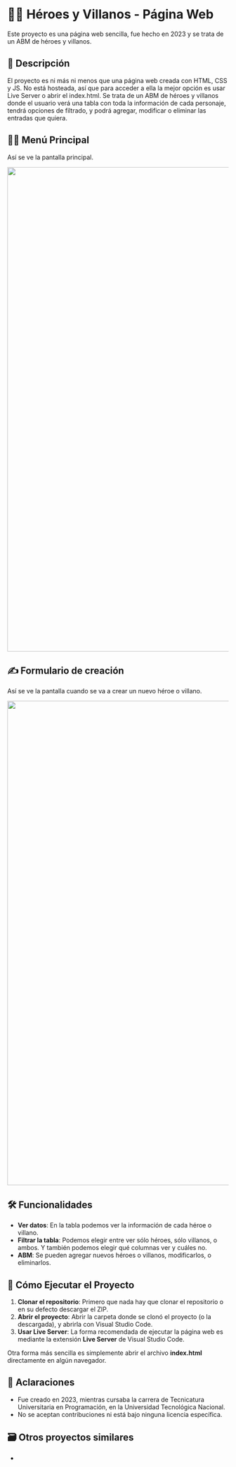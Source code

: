 # 🦸‍♂️ Héroes y Villanos - Página Web

Este proyecto es una página web sencilla, fue hecho en 2023 y se trata de un ABM de héroes y villanos.

## 📘 Descripción

El proyecto es ni más ni menos que una página web creada con HTML, CSS y JS. No está hosteada, así que para acceder a ella la mejor opción es usar Live Server o abrir el index.html. Se trata de un ABM de héroes y villanos donde el usuario verá una tabla con toda la información de cada personaje, tendrá opciones de filtrado, y podrá agregar, modificar o eliminar las entradas que quiera.

## 👨‍💻 Menú Principal 

Así se ve la pantalla principal.

<img src="https://github.com/user-attachments/assets/3202a473-3e36-4464-96bc-51913ce3843e" width="1100"/>

## ✍ Formulario de creación

Así se ve la pantalla cuando se va a crear un nuevo héroe o villano.

<img src="https://github.com/user-attachments/assets/034a4074-580c-4d5a-a030-049685ea8168" width="1100"/>

## 🛠️ Funcionalidades

- **Ver datos**: En la tabla podemos ver la información de cada héroe o villano.
- **Filtrar la tabla**: Podemos elegir entre ver sólo héroes, sólo villanos, o ambos. Y también podemos elegir qué columnas ver y cuáles no.
- **ABM**: Se pueden agregar nuevos héroes o villanos, modificarlos, o eliminarlos.

## 🚀 Cómo Ejecutar el Proyecto

1. **Clonar el repositorio**: Primero que nada hay que clonar el repositorio o en su defecto descargar el ZIP.
2. **Abrir el proyecto**: Abrir la carpeta donde se clonó el proyecto (o la descargada), y abrirla con Visual Studio Code.
3. **Usar Live Server**: La forma recomendada de ejecutar la página web es mediante la extensión **Live Server** de Visual Studio Code.

Otra forma más sencilla es simplemente abrir el archivo **index.html** directamente en algún navegador.

## 📌 Aclaraciones
- Fue creado en 2023, mientras cursaba la carrera de Tecnicatura Universitaria en Programación, en la Universidad Tecnológica Nacional.
- No se aceptan contribuciones ni está bajo ninguna licencia específica.

## 🗃️ Otros proyectos similares
- []()
